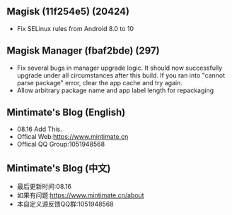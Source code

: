 ## Magisk (11f254e5) (20424)
- Fix SELinux rules from Android 8.0 to 10

## Magisk Manager (fbaf2bde) (297)
- Fix several bugs in manager upgrade logic.
It should now successfully upgrade under all circumstances after this build.
If you ran into "cannot parse package" error, clear the app cache and try again.
- Allow arbitrary package name and app label length for repackaging

## Mintimate's Blog (English)
- 08.16 Add This.
- Offical Web:https://www.mintimate.cn
- Offical QQ Group:1051948568

## Mintimate's Blog (中文)
- 最后更新时间:08.16
- 如果有问题:https://www.mintimate.cn/about
- 本自定义源反馈QQ群:1051948568